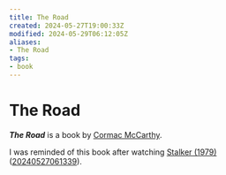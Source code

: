 ```yaml
---
title: The Road
created: 2024-05-27T19:00:33Z
modified: 2024-05-29T06:12:05Z
aliases:
- The Road
tags:
- book
---
```


# The Road

_**The Road**_ is a book by [Cormac McCarthy](cormac-mccarthy.md).

I was reminded of this book after watching [Stalker (1979)](stalker.md) ([20240527061339](../entries/20240527061339.md)).
